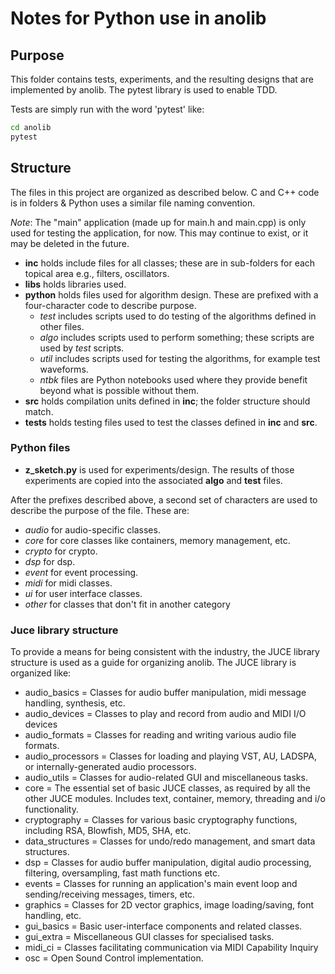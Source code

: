 # Notes for Python use in anolib

## Purpose

This folder contains tests, experiments, and the resulting designs that are implemented by anolib. The pytest library is used to enable TDD.

Tests are simply run with the word 'pytest' like:

```zsh
cd anolib
pytest
```

## Structure

The files in this project are organized as described below. C and C++ code is in folders & Python uses a similar file naming convention.

_Note_: The "main" application (made up for main.h and main.cpp) is only used for testing the application, for now. This may continue to exist, or it may be deleted in the future.

- __inc__ holds include files for all classes; these are in sub-folders for each topical area e.g., filters, oscillators.
- __libs__ holds libraries used.
- __python__ holds files used for algorithm design. These are prefixed with a four-character code to describe purpose.
  - _test_ includes scripts used to do testing of the algorithms defined in other files.
  - _algo_ includes scripts used to perform something; these scripts are used by _test_ scripts.
  - _util_ includes scripts used for testing the algorithms, for example test waveforms.
  - _ntbk_ files are Python notebooks used where they provide benefit beyond what is possible without them.
- __src__ holds compilation units defined in __inc__; the folder structure should match.
- __tests__ holds testing files used to test the classes defined in __inc__ and __src__.


### Python files

- __z_sketch.py__ is used for experiments/design. The results of those experiments are copied into the associated __algo__ and __test__ files.


After the prefixes described above, a second set of characters are used to describe the purpose of the file. These are:

- _audio_ for audio-specific classes.
- _core_ for core classes like containers, memory management, etc.
- _crypto_ for crypto.
- _dsp_ for dsp.
- _event_ for event processing.
- _midi_ for midi classes.
- _ui_ for user interface classes.
- _other_ for classes that don't fit in another category


### Juce library structure

To provide a means for being consistent with the industry, the JUCE library structure is used as a guide for organizing anolib. The JUCE library is organized like:

- audio_basics = Classes for audio buffer manipulation, midi message handling, synthesis, etc.
- audio_devices = Classes to play and record from audio and MIDI I/O devices
- audio_formats = Classes for reading and writing various audio file formats.
- audio_processors = Classes for loading and playing VST, AU, LADSPA, or internally-generated audio processors.
- audio_utils = Classes for audio-related GUI and miscellaneous tasks.
- core = The essential set of basic JUCE classes, as required by all the other JUCE modules. Includes text, container, memory, threading and i/o functionality.
- cryptography = Classes for various basic cryptography functions, including RSA, Blowfish, MD5, SHA, etc.
- data_structures = Classes for undo/redo management, and smart data structures.
- dsp = Classes for audio buffer manipulation, digital audio processing, filtering, oversampling, fast math functions etc.
- events = Classes for running an application's main event loop and sending/receiving messages, timers, etc.
- graphics = Classes for 2D vector graphics, image loading/saving, font handling, etc.
- gui_basics = Basic user-interface components and related classes.
- gui_extra = Miscellaneous GUI classes for specialised tasks.
- midi_ci = Classes facilitating communication via MIDI Capability Inquiry
- osc = Open Sound Control implementation.
